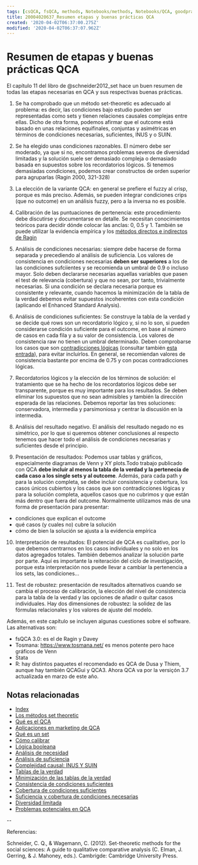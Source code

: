 ```yaml
---
tags: [csQCA, fsQCA, methods, Notebooks/methods, Notebooks/QCA, goodpractices]
title: 20004020637_Resumen etapas y buenas prácticas QCA
created: '2020-04-02T06:37:00.275Z'
modified: '2020-04-02T06:37:07.962Z'
---
```


# Resumen de etapas y buenas prácticas QCA

El capítulo 11 del libro de @schneider2012_set hace un buen resumen de todas las etapas necesarias en QCA y sus respectivas buenas prácticas.

1. Se ha comprobado que un método set-theoretic es adecuado al problema: es decir, las condiciones bajo estudio pueden ser representadas como sets y tienen relaciones causales complejas entre ellas. Dicho de otra forma, podemos afirmar que el outcome está basado en unas relaciones equifinales, conjuntas y asimétricas en términos de condiciones necesarias, suficientes, INUS y o SUIN.

2. Se ha elegido unas condiciones razonables. El número debe ser moderado, ya que si no, encontramos problemas severos de diversidad limitadas y la solución suele ser demasiado compleja o demasiado basada en supuestos sobre los recordatorios lógicos. Si tenemos demasiadas condiciones, podemos crear constructos de orden superior para agruparlas (Ragin 2000, 321-328)

3. La elección de la variante QCA: en general se prefiere el fuzzy al crisp, porque es más preciso. Además, se pueden integrar condiciones crips (que no outcome) en un análisis fuzzy, pero a la inversa no es posible.

4. Calibración de las puntuaciones de pertenencia: este procedimiento debe discutirse y documentarse en detalle. Se necesitan conocimientos teóricos para decidir dónde colocar las anclas: 0, 0.5 y 1. También se puede utilizar la evidencia empírica y los [métodos directos e indirectos de Ragin](2003221733_calibracion_sets.md)

5. Análisis de condiciones necesarias: siempre debe hacerse de forma separada y precediendo al análisis de suficiencia. Los valores de consistencia en condiciones necesarias **deben ser superiores** a los de las condiciones sufciientes y se recomienda un umbral de 0.9 o incluso mayor. Solo deben declararse necesarias aquellas variables que pasen el test de relevancia (cobertura) y que no sean, por tanto, trivialmente necesarias. Si una condición se declara necesaria porque es consistente y relevante, cuando hacemos la minimización de la tabla de la verdad debemos evitar supuestos incoherentes con esta condición (aplicando el Enhanced Standard Analysis).

6. Análisis de condiciones suficientes: Se construye la tabla de la verdad y se decide qué rows son un recordatorio lógico y, si no lo son, si pueden considerarse condición suficiente para el outcome, en base al número de casos en cada fila y a su valor de consistencia. Los valores de consistencia raw no tienen un umbral determinado. Deben comprobarse los casos que son [contradicciones lógicas](2003280813_consistencia_qca.md) (consultar también [esta entrada](2003311642_resumen_algoritmo_tabla_verdad.md)), para evitar incluirlos. En general, se recomiendan valores de consistencia bastante por encima de 0.75 y con pocas contradicciones lógicas.

7. Recordatorios lógicos y la elección de los términos de solución: el tratamiento que se ha hecho de los recordatorios lógicos debe ser transparente, porque es muy importante para los resultados. Se deben eliminar los supuestos que no sean admisibles y también la dirección esperada de las relaciones. Debemos reportar las tres soluciones: conservadora, intermedia y parsimoniosa y centrar la discusión en la intermedia.

8. Análisis del resultado negativo. El análisis del resultado negado no es simétrico, por lo que si queremos obtener conclusiones al respecto tenemos que hacer todo el análisis de condiciones necesarias y suficientes desde el principio.

9. Presentación de resultados: Podemos usar tablas y gráficos, especialmente diagramas de Venn y XY plots.Todo trabajo publicado con QCA **debe incluir al menos la tabla de la verdad y la pertenecia de cada caso a los single sets y al outcome**. Además, para cada path y para la solución completa, se debe incluir consistencia y cobertura, los casos únicos cubiertos y los casos que son contradicciones lógicas y para la solución completa, aquellos casos que no cubrimos y que están más dentro que fuera del outcome. Normalmente utilizamos más de una forma de presentación para presentar:
- condiciones que explican el outcome
- qué casos (y cuales no) cubre la solución
- cómo de bien la solución se ajusta a la evidencia empírica

10. Interpretación de resultados: El potencial de QCA es cualitativo, por lo que debemos centrarnos en los casos individuales y no solo en los datos agregados totales. También debemos analizar la solución parte por parte. Aquí es importante la reiteración del ciclo de investigación, porque esta interpretación nos puede llevar a cambiar la pertenencia a los sets, las condiciones...

11. Test de robustez: presentación de resultados alternativos cuando se cambia el proceso de calibración, la elección del nivel de consistencia para la tabla de la verdad y las opciones de añadir o quitar casos individuales. Hay dos dimensiones de robustez: la solidez de las fórmulas relacionales y los valores de ajuste del modelo.

Además, en este capítulo se incluyen algunas cuestiones sobre el software. Las alternativas son:
- fsQCA 3.0: es el de Ragin y Davey
- Tosmana: https://www.tosmana.net/ es menos potente pero hace gráficos de Venn
- Stata
- R: hay distintos paquetes el recomendado es QCA de Dusa y Thiem, aunque hay también QCAGui y QCA3. Ahora QCA va por la versiçón 3.7 actualizada en marzo de este año.

 ## Notas relacionadas

- [Index](_2003101705_index.md)
- [Los métodos set theoretic](2003212003_set_theoretic_methods.md)
- [Qué es el QCA](2003212024_qca_descripcion.md)
- [Aplicaciones en marketing de QCA](2005091837_aplicaciones_marketingQCA.md)
- [Qué es un set](2003221713_setdefinition_qca.md)
- [Cómo calibrar](2003221733_calibracion_sets.md)
- [Lógica booleana](2003231138_operaciones_boleanas.md)
- [Análisis de necesidad](2003241901_condicionnecesidadqca.md)
- [Análisis de suficiencia](2003241628_analisissuficiencia_qca.md)
- [Complejidad causal: INUS Y SUIN](2003250705_causalcomplexity.md)
- [Tablas de la verdad](2003261610_minimizacion_tabladelaverdad.md)
- [Minimización de las tablas de la verdad](2003261610_minimizacion_tabladelaverdad.md)
- [Consistencia de condiciones suficientes](2003280813_consistencia_qca.md)
- [Cobertura de condiciones suficientes](2003280911_cobertura_solucionsuficiente.md)
- [Suficiencia y cobertura de condiciones necesarias](2003290828_consistencia_cobertura_condiciones_necesarias.md)
- [Diversidad limitada](2003300812_diversidad_limitada_qca.md)
- [Problemas potenciales en QCA](2004020637_problemas_potenciales_QCA_extensiones.md)


--

Referencias:

Schneider, C. Q., & Wagemann, C. (2012). Set-theoretic methods for the social sciences: A guide to qualitative comparative analysis (C. Elman, J. Gerring, & J. Mahoney, eds.). Cambrigde: Cambridge University Press.


